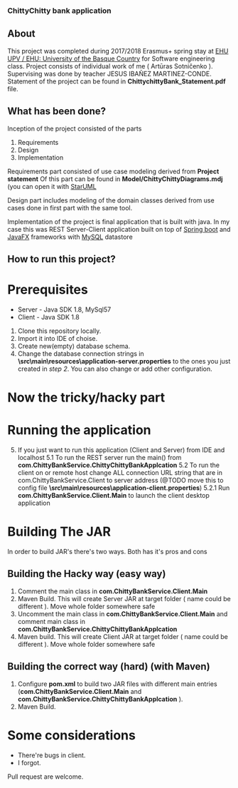 ### ChittyChitty bank application

## About
This project was completed during 2017/2018 Erasmus+ spring stay at [EHU UPV / EHU: University of the Basque Country](https://www.ehu.eus/en) for Software engineering class.
Project consists of individual work of me ( Artūras Sotničenko ). Supervising was done by teacher JESUS IBAÑEZ MARTINEZ-CONDE.
Statement of the project can be found in **ChittychittyBank_Statement.pdf** file.

## What has been done?
Inception of the project consisted of the parts
1. Requirements
2. Design
3. Implementation

Requirements part consisted of use case modeling derived from **Project statement**
Of this part can be found in **Model/ChittyChittyDiagrams.mdj** (you can open it with [StarUML](https://staruml.io)

Design part includes modeling of the domain classes derived from use cases done in first part  with the same tool.

Implementation of the project is final application that is built with java. In my case this was REST Server-Client application built on top of [Spring boot](https://spring.io/) and [JavaFX](http://www.oracle.com/technetwork/java/javase/overview/javafx-overview-2158620.html) frameworks with [MySQL](https://www.mysql.com/) datastore

## How to run this project?
# Prerequisites
* Server - Java SDK 1.8, MySql57
* Client - Java SDK 1.8 
1. Clone this repository locally.
2. Import it into IDE of choise.
3. Create new(empty) database schema.
4. Change the database connection strings in  **\src\main\resources\application-server.properties** to the ones you just created in *step 2*. You can also change or add other configuration.
# Now the tricky/hacky part
# Running the application
5. If you just want to run this application (Client and Server) from IDE and localhost
5.1 To run the REST server run the main() from **com.ChittyBankService.ChittyChittyBankApplcation**
5.2 To run the client on or remote host change ALL connection URL string that are in com.ChittyBankService.Client to server address (@TODO move this to config file **\src\main\resources\application-client.properties**)
5.2.1 Run **com.ChittyBankService.Client.Main** to launch the client desktop application

# Building The JAR

In order to build JAR's there's two ways. Both has it's pros and cons
## Building the Hacky way (easy way)

1. Comment the main class in **com.ChittyBankService.Client.Main**
2. Maven Build. This will create Server JAR at target folder ( name could be different ). Move whole folder somewhere safe
3. Uncomment the main class in **com.ChittyBankService.Client.Main** and comment main class in **com.ChittyBankService.ChittyChittyBankApplcation**
4. Maven build. This will create Client JAR at target folder ( name could be different ). Move whole folder somewhere safe

## Building the correct way (hard) (with Maven)

1. Configure **pom.xml** to build two JAR files with different main entries (**com.ChittyBankService.Client.Main** and **com.ChittyBankService.ChittyChittyBankApplcation** ). 
2. Maven Build.

# Some considerations 
* There're bugs in client.
* I forgot.

Pull request are welcome.


